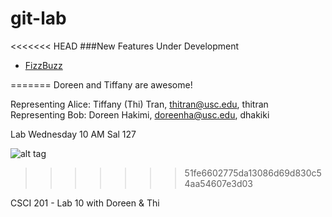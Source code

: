 git-lab
=======

<<<<<<< HEAD
###New Features Under Development
  + [FizzBuzz](http://www.codinghorror.com/blog/2007/02/why-cant-programmers-program.html)

=======
Doreen and Tiffany are awesome!

Representing Alice: Tiffany (Thi) Tran, thitran@usc.edu, thitran
Representing Bob: Doreen Hakimi, doreenha@usc.edu, dhakiki

Lab Wednesday 10 AM Sal 127

![alt tag](http://octodex.github.com/femalecodertocat/)
>>>>>>> 51fe6602775da13086d69d830c54aa54607e3d03

CSCI 201 - Lab 10 with Doreen &amp; Thi
